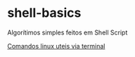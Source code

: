 # shell-basics
Algorítimos simples feitos em Shell Script

[Comandos linux uteis via terminal](https://github.com/mayki-douglas/shell-basics/blob/master/comandos-linux.md)
